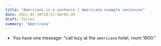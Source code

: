 ```yaml
---
title: "Americana in a sentence | Americana example sentences"
date: 2021-01-20T19:57:50+05:30
draft: falses
summary: "Americana"
---
```

- You have one message: "call lucy at the `americana` hotel, room 1600."
                 
